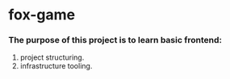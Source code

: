 # fox-game
### The purpose of this project is to learn basic frontend:
1. project structuring.
2. infrastructure tooling.
